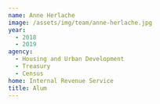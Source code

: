 ```yaml
---
name: Anne Herlache
image: /assets/img/team/anne-herlache.jpg 
year: 
  - 2018
  - 2019
agency:   
  - Housing and Urban Development
  - Treasury
  - Census
home: Internal Revenue Service
title: Alum
---
```


